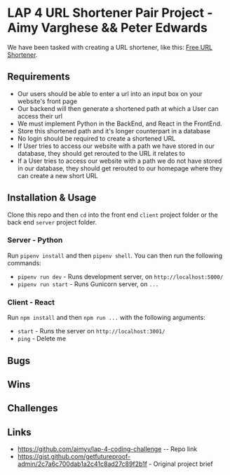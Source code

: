 # LAP 4 URL Shortener Pair Project - Aimy Varghese && Peter Edwards

We have been tasked with creating a URL shortener, like this: [Free URL Shortener](https://free-url-shortener.rb.gy/).

## Requirements
- Our users should be able to enter a url into an input box on your website's front page
- Our backend will then generate a shortened path at which a User can access their url
- We must implement Python in the BackEnd, and React in the FrontEnd.
- Store this shortened path and it's longer counterpart in a database
- No login should be required to create a shortened URL
- If User tries to access our website with a path we have stored in our database, they should get rerouted to the URL it relates to 
- If a User tries to access our website with a path we do not have stored in our database, they should get rerouted to our homepage where they can create a new short URL

## Installation & Usage

Clone this repo and then `cd` into the front end `client` project folder or the back end `server` project folder. 

### Server - Python
Run `pipenv install` and then `pipenv shell`. You can then run the following commands:

- `pipenv run dev` - Runs development server, on `http://localhost:5000/`
- `pipenv run start` - Runs Gunicorn server, on `...`

### Client - React
Run `npm install` and then `npm run ...` with the following arguments:

- `start` - Runs the server on `http://localhost:3001/`
- `ping` - Delete me

## Bugs

## Wins

## Challenges

## Links
- https://github.com/aimyv/lap-4-coding-challenge -- Repo link
- https://gist.github.com/getfutureproof-admin/2c7a6c700dab1a2c41c8ad27c89f2b1f - Original project brief
